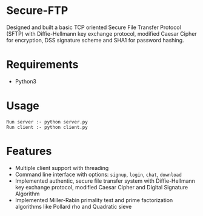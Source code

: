 # Secure-FTP
Designed and built a basic TCP oriented Secure File Transfer Protocol (SFTP) with Diffie-Hellmann key exchange protocol, modified Caesar Cipher for encryption, DSS signature scheme and SHA1 for password hashing.

# Requirements
* Python3

# Usage

```
Run server :- python server.py 
Run client :- python client.py    
```

# Features
* Multiple client support with threading 
* Command line interface with options: ``signup``, ``login``, ``chat``, ``download``
* Implemented authentic, secure file transfer system with Diffie-Hellmann key exchange protocol, modified Caesar Cipher and Digital Signature Algorithm 
* Implemented Miller-Rabin primality test and prime factorization algorithms like Pollard rho and Quadratic sieve    
